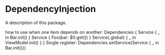 # DependencyInjection

A description of this package.


 how to use when one item depends on another:
 Dependencies {
     Service { _ in Bar.init() }
     Service { Foo(bar: $0.get()) }
     Service(.global) { _ in ViewModel.init() }
 }
 Single register:
 Dependencies.setService(Service { _ in Bar.init()})

